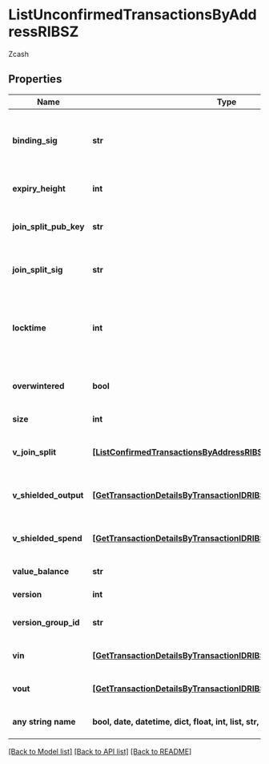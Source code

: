 # ListUnconfirmedTransactionsByAddressRIBSZ

Zcash

## Properties
Name | Type | Description | Notes
------------ | ------------- | ------------- | -------------
**binding_sig** | **str** | It is used to enforce balance of Spend and Output transfers, in order to prevent their replay across transactions. | 
**expiry_height** | **int** | Represents a block height after which the transaction will expire. | 
**join_split_pub_key** | **str** | Represents an encoding of a JoinSplitSig public validating key. | 
**join_split_sig** | **str** | Is used to sign transactions that contain at least one JoinSplit description. | 
**locktime** | **int** | Represents the locktime on the transaction on the specific blockchain, i.e. the blockheight at which the transaction is valid. | 
**overwintered** | **bool** | \&quot;Overwinter\&quot; is the network upgrade for the Zcash blockchain. | 
**size** | **int** | Represents the total size of this transaction. | 
**v_join_split** | [**[ListConfirmedTransactionsByAddressRIBSZVJoinSplitInner]**](ListConfirmedTransactionsByAddressRIBSZVJoinSplitInner.md) | Represents a sequence of JoinSplit descriptions using BCTV14 proofs. | 
**v_shielded_output** | [**[GetTransactionDetailsByTransactionIDRIBSZVShieldedOutputInner]**](GetTransactionDetailsByTransactionIDRIBSZVShieldedOutputInner.md) | Object Array representation of transaction output descriptions | 
**v_shielded_spend** | [**[GetTransactionDetailsByTransactionIDRIBSZVShieldedSpendInner]**](GetTransactionDetailsByTransactionIDRIBSZVShieldedSpendInner.md) | Object Array representation of transaction spend descriptions | 
**value_balance** | **str** | Defines the transaction value balance. | 
**version** | **int** | Defines the version of the transaction. | 
**version_group_id** | **str** | Represents the transaction version group ID. | 
**vin** | [**[GetTransactionDetailsByTransactionIDRIBSZVinInner]**](GetTransactionDetailsByTransactionIDRIBSZVinInner.md) | Object Array representation of transaction inputs | 
**vout** | [**[GetTransactionDetailsByTransactionIDRIBSZVoutInner]**](GetTransactionDetailsByTransactionIDRIBSZVoutInner.md) | Object Array representation of transaction outputs | 
**any string name** | **bool, date, datetime, dict, float, int, list, str, none_type** | any string name can be used but the value must be the correct type | [optional]

[[Back to Model list]](../README.md#documentation-for-models) [[Back to API list]](../README.md#documentation-for-api-endpoints) [[Back to README]](../README.md)


